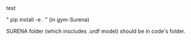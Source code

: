 test


" pip install -e . " (in gym-Surena) 


SURENA folder (which inscludes .urdf model) should be in code's folder.


